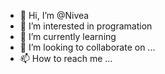 - 👋 Hi, I’m @Nivea
- 👀 I’m interested in programation
- 🌱 I’m currently learning 
- 💞️ I’m looking to collaborate on ...
- 📫 How to reach me ...

<!---
Niveah4/Niveah4 is a ✨ special ✨ repository because its `README.md` (this file) appears on your GitHub profile.
You can click the Preview link to take a look at your changes.
--->
